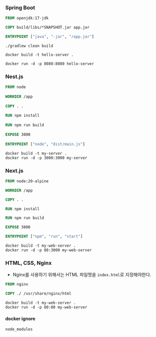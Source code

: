 ### Spring Boot

```dockerfile
FROM openjdk:17-jdk

COPY build/libs/*SNAPSHOT.jar app.jar

ENTRYPOINT ["java", "-jar", "/app.jar"]
```

```shell
./gradlew clean build

docker build -t hello-server .

docker run -d -p 8080:8080 hello-server
```

### Nest.js

```dockerfile
FROM node  
  
WORKDIR /app  
  
COPY . .  
  
RUN npm install  
  
RUN npm run build  
  
EXPOSE 3000  
  
ENTRYPOINT ["node", "dist/main.js"]
```

```shell
docker build -t my-server .
docker run -d -p 3000:3000 my-server
```

### Next.js

```dockerfile
FROM node:20-alpine

WORKDIR /app

COPY . .

RUN npm install

RUN npm run build

EXPOSE 3000

ENTRYPOINT ["npm", "run", "start"]
```

```shell
docker build -t my-web-server .
docker run -d -p 80:3000 my-web-server
```

### HTML, CSS, Nginx
- Nginx를 사용하기 위해서는 HTML 파일명을 `index.html`로 지정해야한다.

```dockerfile
FROM nginx

COPY ./ /usr/share/nginx/html
```

```shell
docker build -t my-web-server .
docker run -d -p 80:80 my-web-server
```

#### docker ignore
```dockerignore
node_modules
```